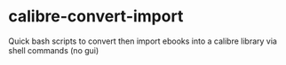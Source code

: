 # calibre-convert-import
Quick bash scripts to convert then import ebooks into a calibre library via shell commands (no gui)
